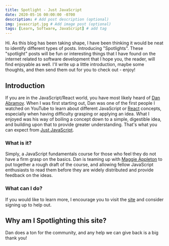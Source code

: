 ```yaml
---
title: Spotlight - Just JavaScript
date: 2020-05-16 00:00:00 -0700
description: # Add post description (optional)
img: javascript.jpg # Add image post (optional)
tags: [Learn, Software, JavaScript] # add tag
---
```


Hi. As this blog has been taking shape, I have been thinking it would be neat to identify different types of posts. Introducing "Spotlights". These "spotlight" posts will be fun or interesting things that I have found on the internet related to software development that I hope you, the reader, will find enjoyable as well. I'll write up a little introduction, maybe some thoughts, and then send them out for you to check out - enjoy!

## Introduction

If you are in the JavaScript/React world, you have most likely heard of [Dan Abramov](https://twitter.com/dan_abramov). When I was first starting out, Dan was one of the first people I watched on YouTube to learn about different JavaScript or [React](https://reactjs.org/) concepts, especially when having difficulty grasping or applying an idea. What I enjoyed was his way of boiling a concept down to a simple, digestible idea, and building upon that to provide greater understanding. That's what you can expect from [Just JavaScript](https://justjavascript.com/).

### What is it?

Simply, a JavaScript fundamentals course for those who feel they do not have a firm grasp on the basics. Dan is teaming up with [Maggie Appleton](https://illustrated.dev/) to put together a rough draft of the course, and allowing fellow JavaScript enthusiasts to read them before they are widely distributed and provide feedback on the ideas.

### What can I do?

If you would like to learn more, I encourage you to visit the [site](https://justjavascript.com/) and consider signing up to help out.

## Why am I Spotlighting this site?

Dan does a ton for the community, and any help we can give back is a big thank you!
